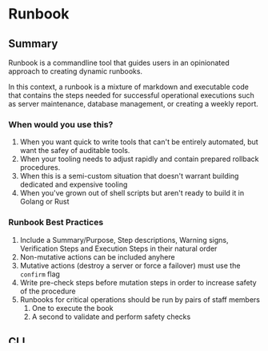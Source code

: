 # Runbook

## Summary

Runbook is a commandline tool that guides users in an opinionated approach to creating dynamic runbooks.

In this context, a runbook is a mixture of markdown and executable code that contains the steps needed for successful operational executions such as server maintenance, database management, or creating a weekly report.

### When would you use this?
1. When you want quick to write tools that can't be entirely automated, but want the safey of auditable tools.
2. When your tooling needs to adjust rapidly and contain prepared rollback procedures.
3. When this is a semi-custom situation that doesn't warrant building dedicated and expensive tooling
4. When you've grown out of shell scripts but aren't ready to build it in Golang or Rust

### Runbook Best Practices
1. Include a Summary/Purpose, Step descriptions, Warning signs, Verification Steps and Execution Steps in their natural order
2. Non-mutative actions can be included anyhere
3. Mutative actions (destroy a server or force a failover) must use the `confirm` flag
4. Write pre-check steps before mutation steps in order to increase safety of the procedure
5. Runbooks for critical operations should be run by pairs of staff members
   1. One to execute the book
   2. A second to validate and perform safety checks

## CLI

```sh
Usage: runbook [OPTIONS] COMMAND [ARGS]...

Options:
  --cwd PATH  Directory for operations (normally at root above runbooks, ie
              ../.runbook.yaml)
  --help      Show this message and exit.

Commands:
  check    Check language validity and formatting of a notebook.
  convert  Convert an existing runbook to different format
  create   Create a new runbook from [template]
  diff     Diff two notebooks
  edit     Edit an existing runbook
  init     Initialize a folder as a runbook repository
  plan     Prepares the runbook for execution by injecting parameters.
  review   [Unimplemented] Entrypoint for reviewing runbook
  run      Run a notebook
  version  Display version information about runbook
```

Shell completion is included via click library and enabled as follows [link](https://click.palletsprojects.com/en/8.1.x/shell-completion/#enabling-completion)

```
# Bash
# Add this to ~/.bashrc:
eval "$(_RUNBOOK_COMPLETE=bash_source runbook)"

# Zsh
# Add this to ~/.zshrc:
eval "$(_RUNBOOK_COMPLETE=zsh_source runbook)"

# Fish
# Add this to ~/.config/fish/completions/foo-bar.fish:
_RUNBOOK_COMPLETE=fish_source runbook | source
```

For advanced completion setup see [docs](https://click.palletsprojects.com/en/8.1.x/shell-completion/#enabling-completion)

# Principles

- Prefer deno for better package management and developer ergonomics
    - But allow for other kernels (python) as secondary option, via compatible libraries
- Make `runbook` batteries included for interfacing with shell commands and common runbook
operations (ie grafana and notifications)
- Sets up necessary requirements to ensure cell executions are timed and displayed as
long as executions run through `runbook run ...` command

# Caveats

1. Running notebook in VScode does not set the timings necessary in notebook for being auditable and exported later
   1. Recommendation: if auditable runs are needed, use jupyter via browser `runbook run TITLE`
1. Notebooks have different structured ids per cell depending on run environment
   1. Recommendation: if requiring consistency, write your own pre-processor to standardize on an id format
1. Builting shell package requires a shell environment and is only expected to run on Linux or Mac not Windows.
   1. Recommendation: suggest fixes in PR or Issues on Github

## Deno / Typescript
1. Parameter cells should use `let` declarations to allow for param overriding
    - This is required to correctly support executing the ts version of notebooks.
1. Confirm/prompt functions always return false in notebooks due to lack of support
    in deno kernel. We may invest in upstreaming a patch to support this as it has support
    in python notebooks

# Readme Changes

README.md is generated from .config/README.md.template and should be updated there.
